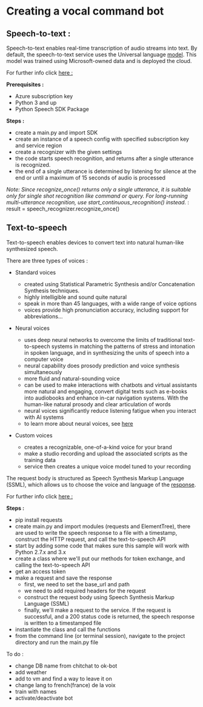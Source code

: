 # Creating a vocal command bot 

## Speech-to-text : 

Speech-to-text enables real-time transcription of audio streams into text. 
By default, the speech-to-text service uses the Universal language [model](https://en.wikipedia.org/wiki/Unified_Modeling_Language). This model was trained using Microsoft-owned data and is deployed the cloud. 

For further info click [here :](https://docs.microsoft.com/en-us/azure/cognitive-services/speech-service/speech-to-text)

**Prerequisites :** 
- Azure subscription key 
- Python 3 and up
- Python Speech SDK Package 

**Steps :** 
- create a main.py and import SDK 
- create an instance of a speech config with specified subscription key and service region
- create a recognizer with the given settings
- the code starts speech recognition, and returns after a single utterance is recognized. 
- the end of a single utterance is determined by listening for silence at the end or until a maximum of 15 seconds of audio is processed

*Note: Since recognize_once() returns only a single utterance, it is suitable only for single shot recognition like command or query. For long-running multi-utterance recognition, use start_continuous_recognition() instead.* : 
result = speech_recognizer.recognize_once()


## Text-to-speech

Text-to-speech enables devices to convert text into natural human-like synthesized speech. 

There are three types of voices :

- Standard voices

     - created using Statistical Parametric Synthesis and/or Concatenation Synthesis techniques. 
     - highly intelligible and sound quite natural
     - speak in more than 45 languages, with a wide range of voice options
     - voices provide high pronunciation accuracy, including support for abbreviations...

- Neural voices

    - uses deep neural networks to overcome the limits of traditional text-to-speech systems in matching the patterns of stress and intonation in spoken language, and in synthesizing the units of speech into a computer voice
    - neural capability does prosody prediction and voice synthesis simultaneously
    - more fluid and natural-sounding voice
    - can be used to make interactions with chatbots and virtual assistants more natural and engaging, convert digital texts such as e-books into audiobooks and enhance in-car navigation systems. With the human-like natural prosody and clear articulation of words
    - neural voices significantly reduce listening fatigue when you interact with AI systems
    - to learn more about neural voices, see [here](https://azure.microsoft.com/blog/microsoft-s-new-neural-text-to-speech-service-helps-machines-speak-like-people/)

- Custom voices

    - creates a recognizable, one-of-a-kind voice for your brand
    - make a studio recording and upload the associated scripts as the training data
    - service then creates a unique voice model tuned to your recording


The request body is structured as Speech Synthesis Markup Language (SSML), which allows us to choose the voice and language of the [response](https://docs.microsoft.com/en-us/azure/cognitive-services/speech-service/speech-synthesis-markup).


For further info click [here :](https://docs.microsoft.com/en-us/azure/cognitive-services/speech-service/quickstart-python-text-to-speech)

**Steps :**
- pip install requests
- create main.py and import modules (requests and ElementTree), there are used to write the speech response to a file with a timestamp, construct the HTTP request, and call the text-to-speech API
- start by adding some code that makes sure this sample will work with Python 2.7.x and 3.x
-  create a class where we'll put our methods for token exchange, and calling the text-to-speech API
- get an access token
- make a request and save the response
    - first, we need to set the base_url and path
    - we need to add required headers for the request
    - construct the request body using Speech Synthesis Markup Language (SSML)
    - finally, we'll make a request to the service. If the request is successful, and a 200 status code is returned, the speech response is written to a timestamped file
- instantiate the class and call the functions
- from the command line (or terminal session), navigate to the project directory and run the main.py file














To do :
- change DB name from chitchat to ok-bot
- add weather 
- add to vm and find a way to leave it on 
- change lang to french(france) de la voix
- train with names 
- activate/deactivate bot
